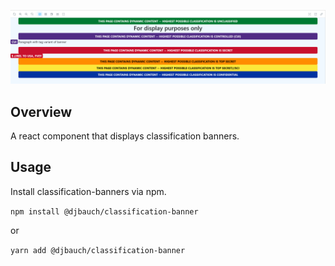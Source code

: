 ![sample](https://raw.githubusercontent.com/djbauch/lerna-getting-started/main/packages/classification-banner/docs/assets/banners.png)

## Overview

A react component that displays classification banners.

## Usage

Install classification-banners via npm.

`npm install @djbauch/classification-banner`

or

`yarn add @djbauch/classification-banner`
